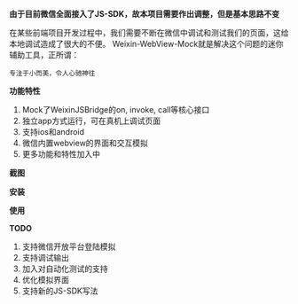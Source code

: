 
__由于目前微信全面接入了JS-SDK，故本项目需要作出调整，但是基本思路不变__

在某些前端项目开发过程中，我们需要不断在微信中调试和测试我们的页面，这给本地调试造成了很大的不便。
Weixin-WebView-Mock就是解决这个问题的迷你辅助工具，正所谓：

```
专注于小而美，令人心驰神往
```

__功能特性__

1. Mock了WeixinJSBridge的on, invoke, call等核心接口
2. 独立app方式运行，可在真机上调试页面
3. 支持ios和android
4. 微信内置webview的界面和交互模拟
5. 更多功能和特性加入中

__截图__

__安装__

__使用__

__TODO__

1. 支持微信开放平台登陆模拟
2. 支持调试输出
3. 加入对自动化测试的支持
4. 优化模拟界面
5. 支持新的JS-SDK写法
